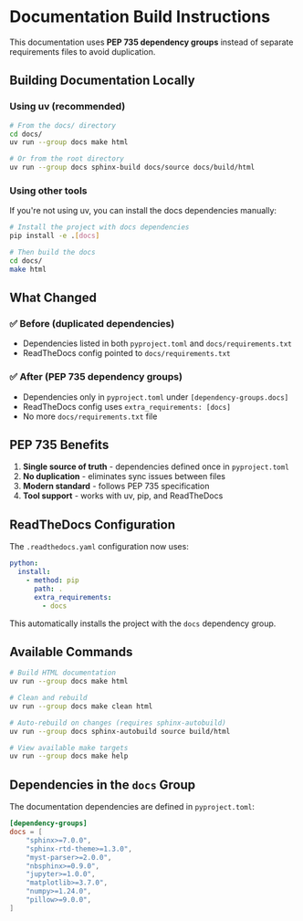 # Documentation Build Instructions

This documentation uses **PEP 735 dependency groups** instead of separate requirements files to avoid duplication.

## Building Documentation Locally

### Using uv (recommended)

```bash
# From the docs/ directory
cd docs/
uv run --group docs make html

# Or from the root directory
uv run --group docs sphinx-build docs/source docs/build/html
```

### Using other tools

If you're not using uv, you can install the docs dependencies manually:

```bash
# Install the project with docs dependencies
pip install -e .[docs]

# Then build the docs
cd docs/
make html
```

## What Changed

### ✅ Before (duplicated dependencies)
- Dependencies listed in both `pyproject.toml` and `docs/requirements.txt`
- ReadTheDocs config pointed to `docs/requirements.txt`

### ✅ After (PEP 735 dependency groups)
- Dependencies only in `pyproject.toml` under `[dependency-groups.docs]`
- ReadTheDocs config uses `extra_requirements: [docs]`
- No more `docs/requirements.txt` file

## PEP 735 Benefits

1. **Single source of truth** - dependencies defined once in `pyproject.toml`
2. **No duplication** - eliminates sync issues between files
3. **Modern standard** - follows PEP 735 specification
4. **Tool support** - works with uv, pip, and ReadTheDocs

## ReadTheDocs Configuration

The `.readthedocs.yaml` configuration now uses:

```yaml
python:
  install:
    - method: pip
      path: .
      extra_requirements:
        - docs
```

This automatically installs the project with the `docs` dependency group.

## Available Commands

```bash
# Build HTML documentation
uv run --group docs make html

# Clean and rebuild
uv run --group docs make clean html

# Auto-rebuild on changes (requires sphinx-autobuild)
uv run --group docs sphinx-autobuild source build/html

# View available make targets
uv run --group docs make help
```

## Dependencies in the `docs` Group

The documentation dependencies are defined in `pyproject.toml`:

```toml
[dependency-groups]
docs = [
    "sphinx>=7.0.0",
    "sphinx-rtd-theme>=1.3.0",
    "myst-parser>=2.0.0",
    "nbsphinx>=0.9.0",
    "jupyter>=1.0.0",
    "matplotlib>=3.7.0",
    "numpy>=1.24.0",
    "pillow>=9.0.0",
]
```
